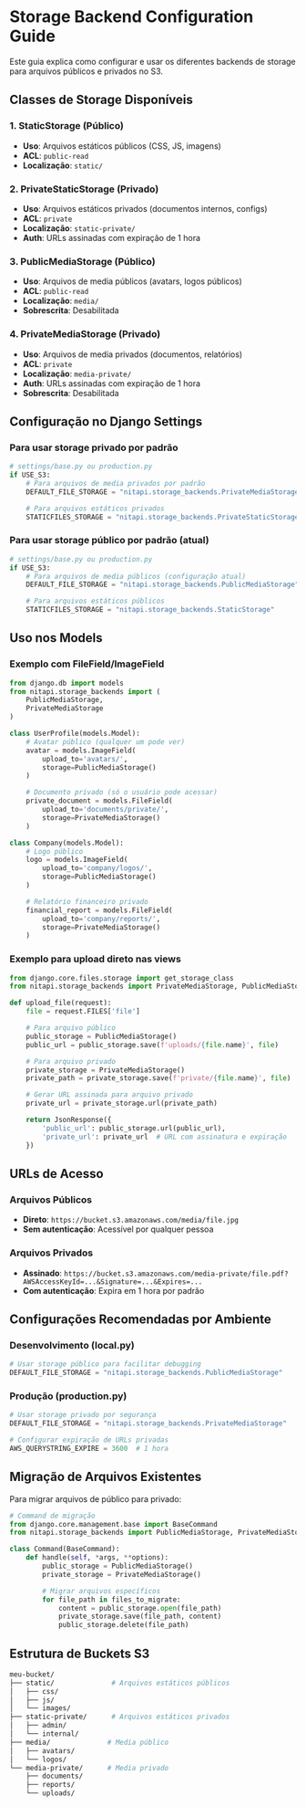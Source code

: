 # Storage Backend Configuration Guide

Este guia explica como configurar e usar os diferentes backends de storage para arquivos públicos e privados no S3.

## Classes de Storage Disponíveis

### 1. StaticStorage (Público)

- **Uso**: Arquivos estáticos públicos (CSS, JS, imagens)
- **ACL**: `public-read`
- **Localização**: `static/`

### 2. PrivateStaticStorage (Privado)

- **Uso**: Arquivos estáticos privados (documentos internos, configs)
- **ACL**: `private`
- **Localização**: `static-private/`
- **Auth**: URLs assinadas com expiração de 1 hora

### 3. PublicMediaStorage (Público)

- **Uso**: Arquivos de media públicos (avatars, logos públicos)
- **ACL**: `public-read`
- **Localização**: `media/`
- **Sobrescrita**: Desabilitada

### 4. PrivateMediaStorage (Privado)

- **Uso**: Arquivos de media privados (documentos, relatórios)
- **ACL**: `private`
- **Localização**: `media-private/`
- **Auth**: URLs assinadas com expiração de 1 hora
- **Sobrescrita**: Desabilitada

## Configuração no Django Settings

### Para usar storage privado por padrão

```python
# settings/base.py ou production.py
if USE_S3:
    # Para arquivos de media privados por padrão
    DEFAULT_FILE_STORAGE = "nitapi.storage_backends.PrivateMediaStorage"

    # Para arquivos estáticos privados
    STATICFILES_STORAGE = "nitapi.storage_backends.PrivateStaticStorage"
```

### Para usar storage público por padrão (atual)

```python
# settings/base.py ou production.py
if USE_S3:
    # Para arquivos de media públicos (configuração atual)
    DEFAULT_FILE_STORAGE = "nitapi.storage_backends.PublicMediaStorage"

    # Para arquivos estáticos públicos
    STATICFILES_STORAGE = "nitapi.storage_backends.StaticStorage"
```

## Uso nos Models

### Exemplo com FileField/ImageField

```python
from django.db import models
from nitapi.storage_backends import (
    PublicMediaStorage,
    PrivateMediaStorage
)

class UserProfile(models.Model):
    # Avatar público (qualquer um pode ver)
    avatar = models.ImageField(
        upload_to='avatars/',
        storage=PublicMediaStorage()
    )

    # Documento privado (só o usuário pode acessar)
    private_document = models.FileField(
        upload_to='documents/private/',
        storage=PrivateMediaStorage()
    )

class Company(models.Model):
    # Logo público
    logo = models.ImageField(
        upload_to='company/logos/',
        storage=PublicMediaStorage()
    )

    # Relatório financeiro privado
    financial_report = models.FileField(
        upload_to='company/reports/',
        storage=PrivateMediaStorage()
    )
```

### Exemplo para upload direto nas views

```python
from django.core.files.storage import get_storage_class
from nitapi.storage_backends import PrivateMediaStorage, PublicMediaStorage

def upload_file(request):
    file = request.FILES['file']

    # Para arquivo público
    public_storage = PublicMediaStorage()
    public_url = public_storage.save(f'uploads/{file.name}', file)

    # Para arquivo privado
    private_storage = PrivateMediaStorage()
    private_path = private_storage.save(f'private/{file.name}', file)

    # Gerar URL assinada para arquivo privado
    private_url = private_storage.url(private_path)

    return JsonResponse({
        'public_url': public_storage.url(public_url),
        'private_url': private_url  # URL com assinatura e expiração
    })
```

## URLs de Acesso

### Arquivos Públicos

- **Direto**: `https://bucket.s3.amazonaws.com/media/file.jpg`
- **Sem autenticação**: Acessível por qualquer pessoa

### Arquivos Privados

- **Assinado**: `https://bucket.s3.amazonaws.com/media-private/file.pdf?AWSAccessKeyId=...&Signature=...&Expires=...`
- **Com autenticação**: Expira em 1 hora por padrão

## Configurações Recomendadas por Ambiente

### Desenvolvimento (local.py)

```python
# Usar storage público para facilitar debugging
DEFAULT_FILE_STORAGE = "nitapi.storage_backends.PublicMediaStorage"
```

### Produção (production.py)

```python
# Usar storage privado por segurança
DEFAULT_FILE_STORAGE = "nitapi.storage_backends.PrivateMediaStorage"

# Configurar expiração de URLs privadas
AWS_QUERYSTRING_EXPIRE = 3600  # 1 hora
```

## Migração de Arquivos Existentes

Para migrar arquivos de público para privado:

```python
# Command de migração
from django.core.management.base import BaseCommand
from nitapi.storage_backends import PublicMediaStorage, PrivateMediaStorage

class Command(BaseCommand):
    def handle(self, *args, **options):
        public_storage = PublicMediaStorage()
        private_storage = PrivateMediaStorage()

        # Migrar arquivos específicos
        for file_path in files_to_migrate:
            content = public_storage.open(file_path)
            private_storage.save(file_path, content)
            public_storage.delete(file_path)
```

## Estrutura de Buckets S3

```bash
meu-bucket/
├── static/              # Arquivos estáticos públicos
│   ├── css/
│   ├── js/
│   └── images/
├── static-private/      # Arquivos estáticos privados
│   ├── admin/
│   └── internal/
├── media/              # Media público
│   ├── avatars/
│   └── logos/
└── media-private/      # Media privado
    ├── documents/
    ├── reports/
    └── uploads/
```
